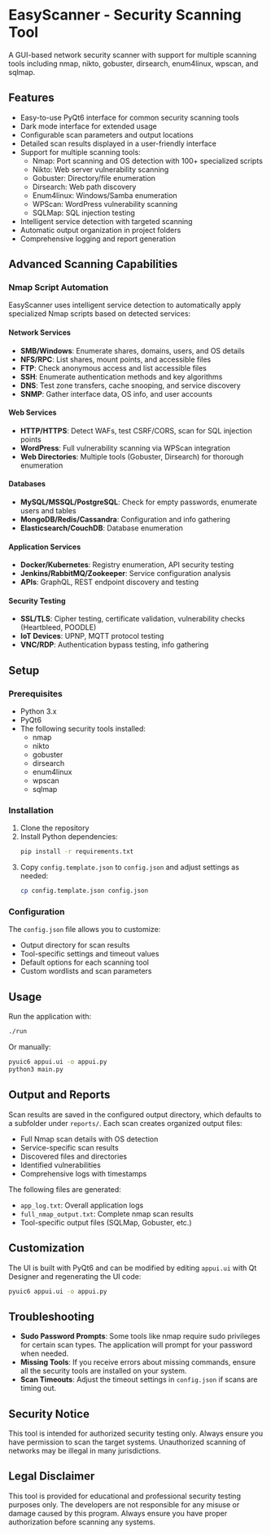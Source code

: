 # EasyScanner - Security Scanning Tool

A GUI-based network security scanner with support for multiple scanning tools including nmap, nikto, gobuster, dirsearch, enum4linux, wpscan, and sqlmap.

## Features

- Easy-to-use PyQt6 interface for common security scanning tools
- Dark mode interface for extended usage
- Configurable scan parameters and output locations
- Detailed scan results displayed in a user-friendly interface
- Support for multiple scanning tools:
  - Nmap: Port scanning and OS detection with 100+ specialized scripts
  - Nikto: Web server vulnerability scanning
  - Gobuster: Directory/file enumeration
  - Dirsearch: Web path discovery
  - Enum4linux: Windows/Samba enumeration
  - WPScan: WordPress vulnerability scanning
  - SQLMap: SQL injection testing
- Intelligent service detection with targeted scanning
- Automatic output organization in project folders
- Comprehensive logging and report generation

## Advanced Scanning Capabilities

### Nmap Script Automation

EasyScanner uses intelligent service detection to automatically apply specialized Nmap scripts based on detected services:

#### Network Services
- **SMB/Windows**: Enumerate shares, domains, users, and OS details
- **NFS/RPC**: List shares, mount points, and accessible files
- **FTP**: Check anonymous access and list accessible files
- **SSH**: Enumerate authentication methods and key algorithms
- **DNS**: Test zone transfers, cache snooping, and service discovery
- **SNMP**: Gather interface data, OS info, and user accounts

#### Web Services
- **HTTP/HTTPS**: Detect WAFs, test CSRF/CORS, scan for SQL injection points
- **WordPress**: Full vulnerability scanning via WPScan integration
- **Web Directories**: Multiple tools (Gobuster, Dirsearch) for thorough enumeration

#### Databases
- **MySQL/MSSQL/PostgreSQL**: Check for empty passwords, enumerate users and tables
- **MongoDB/Redis/Cassandra**: Configuration and info gathering
- **Elasticsearch/CouchDB**: Database enumeration

#### Application Services
- **Docker/Kubernetes**: Registry enumeration, API security testing
- **Jenkins/RabbitMQ/Zookeeper**: Service configuration analysis
- **APIs**: GraphQL, REST endpoint discovery and testing

#### Security Testing
- **SSL/TLS**: Cipher testing, certificate validation, vulnerability checks (Heartbleed, POODLE)
- **IoT Devices**: UPNP, MQTT protocol testing
- **VNC/RDP**: Authentication bypass testing, info gathering

## Setup

### Prerequisites

- Python 3.x
- PyQt6
- The following security tools installed:
  - nmap
  - nikto
  - gobuster
  - dirsearch
  - enum4linux
  - wpscan
  - sqlmap

### Installation

1. Clone the repository
2. Install Python dependencies:
   ```bash
   pip install -r requirements.txt
   ```
3. Copy `config.template.json` to `config.json` and adjust settings as needed:
   ```bash
   cp config.template.json config.json
   ```

### Configuration

The `config.json` file allows you to customize:
- Output directory for scan results
- Tool-specific settings and timeout values
- Default options for each scanning tool
- Custom wordlists and scan parameters

## Usage

Run the application with:

```bash
./run
```

Or manually:
```bash
pyuic6 appui.ui -o appui.py
python3 main.py
```

## Output and Reports

Scan results are saved in the configured output directory, which defaults to a subfolder under `reports/`. Each scan creates organized output files:

- Full Nmap scan details with OS detection
- Service-specific scan results
- Discovered files and directories
- Identified vulnerabilities
- Comprehensive logs with timestamps

The following files are generated:
- `app_log.txt`: Overall application logs
- `full_nmap_output.txt`: Complete nmap scan results
- Tool-specific output files (SQLMap, Gobuster, etc.)

## Customization

The UI is built with PyQt6 and can be modified by editing `appui.ui` with Qt Designer and regenerating the UI code:

```bash
pyuic6 appui.ui -o appui.py
```

## Troubleshooting

- **Sudo Password Prompts**: Some tools like nmap require sudo privileges for certain scan types. The application will prompt for your password when needed.
- **Missing Tools**: If you receive errors about missing commands, ensure all the security tools are installed on your system.
- **Scan Timeouts**: Adjust the timeout settings in `config.json` if scans are timing out.

## Security Notice

This tool is intended for authorized security testing only. Always ensure you have permission to scan the target systems. Unauthorized scanning of networks may be illegal in many jurisdictions.

## Legal Disclaimer

This tool is provided for educational and professional security testing purposes only. The developers are not responsible for any misuse or damage caused by this program. Always ensure you have proper authorization before scanning any systems.
